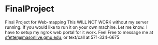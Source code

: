 # FinalProject
Final Project for Web-mapping
This WILL NOT WORK without my server running. If you would like to run it on your own machine. Let me know.
I have to setup my ngrok web portal for it work. Feel Free to message me at sfetter@masonlive.gmu.edu, or text/call at 571-334-6675
